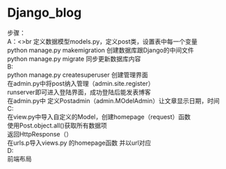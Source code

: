 # Django_blog
步骤：<br>
 A：<>br
  定义数据模型models.py，定义post类，设置表中每一个变量<br>
  python manage.py makemigration 创建数据库跟Django的中间文件<br>
  python manage.py migrate 同步更新数据库内容<br>
 B:<br>
  python manage.py createsuperuser  创建管理界面<br>
  在admin.py中将post纳入管理（admin.site.register）<br>
  runserver即可进入登陆界面，成功登陆后能发表博客<br>
  在admin.py中 定义Postadmin（admin.MOdelAdmin）让文章显示日期，时间<br>
 C:<br>
  在view.py中导入自定义的Model，创建homepage（request）函数<br>
  使用Post.object.all()获取所有数据项<br>
  返回HttpResponse（）<br>
  在urls.p导入views.py 的homepage函数 并以url对应<br>
 D:<br>
  前端布局<br> 
